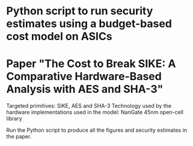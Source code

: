 # Python script to run security estimates using a budget-based cost model on ASICs 
# Paper "The Cost to Break SIKE: A Comparative Hardware-Based Analysis with AES and SHA-3"


Targeted primitives: SIKE, AES and SHA-3
Technology used by the hardware implementations used in the model: NanGate 45nm open-cell library

Run the Python script to produce all the figures and security estimates in the paper. 
